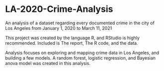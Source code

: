 # LA-2020-Crime-Analysis
An analysis of a dataset regarding every documented crime in the city of Los Angeles from January 1, 2020 to March 11, 2021

This project was created by the language R, and RStudio is highly recommended.
Included is The report, The R code, and the data.

Analysis focuses on exploring and mapping crime data in Los Angeles, and building a few models. A random forest, logistic regression, and Bayesian anova model was created in this analysis.

